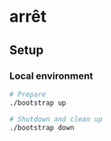 # arrêt

## Setup

### Local environment

```bash
# Prepare
./bootstrap up

# Shutdown and clean up
./bootstrap down
```
